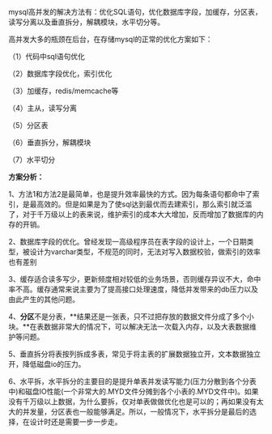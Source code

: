 mysql高并发的解决方法有：优化SQL语句，优化数据库字段，加缓存，分区表，读写分离以及垂直拆分，解耦模块，水平切分等。



 

高并发大多的瓶颈在后台，在存储mysql的正常的优化方案如下：

（1）代码中sql语句优化

（2）数据库字段优化，索引优化

（3）加缓存，redis/memcache等

（4）主从，读写分离

（5）分区表

（6）垂直拆分，解耦模块

（7）水平切分

**方案分析：**

1、方法1和方法2是最简单，也是提升效率最快的方式。因为每条语句都命中了索引，是最高效的。但是如果是为了使sql达到最优而去建索引，那么索引就泛滥了，对于千万级以上的表来说，维护索引的成本大大增加，反而增加了数据库的内存的开销。

2、数据库字段的优化。曾经发现一高级程序员在表字段的设计上，一个日期类型，被设计为varchar类型，不规范的同时，无法对写入数据校验，做索引的效率也有差别

3、缓存适合读多写少，更新频度相对较低的业务场景，否则缓存异议不大，命中率不高。缓存通常来说主要为了提高接口处理速度，降低并发带来的db压力以及由此产生的其他问题。

4、**分区**不是分表，**结果还是一张表，只不过把存放的数据文件分成了多个小块。**在表数据非常大的情况下，可以解决无法一次载入内存，以及大表数据维护等问题。

5、垂直拆分将表按列拆成多表，常见于将主表的扩展数据独立开，文本数据独立开，降低磁盘io的压力。

6、水平拆，水平拆分的主要目的是提升单表并发读写能力(压力分散到各个分表中)和磁盘IO性能(一个非常大的.MYD文件分摊到各个小表的.MYD文件中)。如果没有千万级以上数据，为什么要拆，仅对单表做做优化也是可以的；再如果没有太大的并发量，分区表也一般能够满足。所以，一般情况下，水平拆分是最后的选择，在设计时还是需要一步一步走。